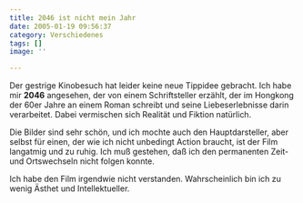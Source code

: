 ```yaml
---
title: 2046 ist nicht mein Jahr
date: 2005-01-19 09:56:37
category: Verschiedenes
tags: []
image: ''

---
```


Der gestrige Kinobesuch hat leider keine neue Tippidee gebracht. Ich habe mir **2046** angesehen, der von einem Schriftsteller erzählt, der im Hongkong der 60er Jahre an einem Roman schreibt und seine Liebeserlebnisse darin verarbeitet. Dabei vermischen sich Realität und Fiktion natürlich.

Die Bilder sind sehr schön, und ich mochte auch den Hauptdarsteller, aber selbst für einen, der wie ich nicht unbedingt Action braucht, ist der Film langatmig und zu ruhig. Ich muß gestehen, daß ich den permanenten Zeit- und Ortswechseln nicht folgen konnte.

Ich habe den Film irgendwie nicht verstanden. Wahrscheinlich bin ich zu wenig Ästhet und Intellektueller.
